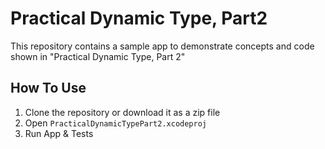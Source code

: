 # Practical Dynamic Type, Part2

This repository contains a sample app to demonstrate concepts and code shown in "Practical Dynamic Type, Part 2"

## How To Use
1. Clone the repository or download it as a zip file
2. Open `PracticalDynamicTypePart2.xcodeproj`
3. Run App & Tests

